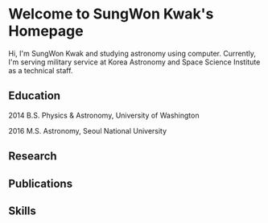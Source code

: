 # Welcome to SungWon Kwak's Homepage

Hi, I'm SungWon Kwak and studying astronomy using computer.
Currently, I'm serving military service at Korea Astronomy and Space Science Institute as a technical staff.

## Education

2014 B.S. Physics & Astronomy, University of Washington

2016 M.S. Astronomy, Seoul National University

## Research 

## Publications

## Skills
